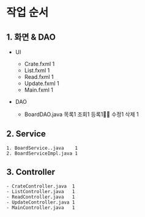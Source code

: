 # 작업 순서

## 1. 화면 & DAO
- UI
    - Crate.fxml 1
    - List.fxml 1
    - Read.fxml 1
    - Update.fxml 1
    - Main.fxml 1

- DAO
    - BoardDAO.java 목록1 조회1 등록1👩‍💻 수정1 삭제 1


## 2. Service
    1. BoardService..java    1
    2. BoardServiceImpl.java 1

## 3. Controller
    - CrateController.java  1
    - ListController.java   1
    - ReadController.java   1
    - UpdateController.java 1
    - MainController.java   1